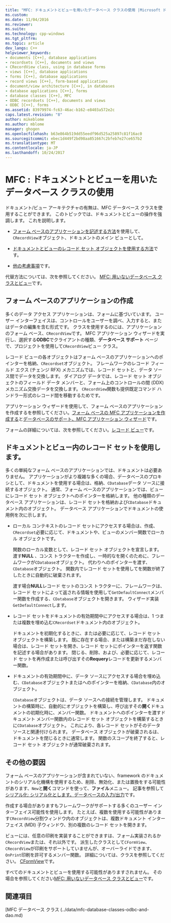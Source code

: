 ```yaml
---
title: "MFC: ドキュメントとビューを用いたデータベース クラスの使用 |Microsoft ドキュメント"
ms.custom: 
ms.date: 11/04/2016
ms.reviewer: 
ms.suite: 
ms.technology: cpp-windows
ms.tgt_pltfrm: 
ms.topic: article
dev_langs: C++
helpviewer_keywords:
- documents [C++], database applications
- recordsets [C++], documents and views
- CRecordView class, using in database forms
- views [C++], database applications
- forms [C++], database applications
- record views [C++], form-based applications
- document/view architecture [C++], in databases
- database applications [C++], forms
- database classes [C++], MFC
- ODBC recordsets [C++], documents and views
- ODBC [C++], forms
ms.assetid: 83979974-fc63-46ac-b162-e8403a572e2c
caps.latest.revision: "8"
author: mikeblome
ms.author: mblome
manager: ghogen
ms.openlocfilehash: b63e864b519dd55eedf96d525a25897c81f16ac0
ms.sourcegitcommit: ebec1d449f2bd98aa851667c2bfeb7e27ce657b2
ms.translationtype: MT
ms.contentlocale: ja-JP
ms.lasthandoff: 10/24/2017
---
```

# <a name="mfc-using-database-classes-with-documents-and-views"></a>MFC : ドキュメントとビューを用いたデータベース クラスの使用
ドキュメント/ビュー アーキテクチャの有無は、MFC データベース クラスを使用することができます。 このトピックでは、ドキュメントとビューの操作を強調します。 これを説明します。  
  
-   [フォーム ベースのアプリケーションを記述する方法](#_core_writing_a_form.2d.based_application)を使用して、`CRecordView`オブジェクト、ドキュメントのメイン ビューとして。  
  
-   [ドキュメントとビューのレコード セット オブジェクトを使用する方法](#_core_using_recordsets_in_documents_and_views)です。  
  
-   [他の考慮事項](#_core_other_factors)です。  
  
 代替方法については、次を参照してください。 [MFC: 用いないデータベース クラスとビュー](../data/mfc-using-database-classes-without-documents-and-views.md)です。  
  
##  <a name="_core_writing_a_form.2d.based_application"></a>フォーム ベースのアプリケーションの作成  
 多くのデータ アクセス アプリケーションは、フォームに基づいています。 ユーザー インターフェイスは、コントロールをユーザーを調べ、入力すると、またはデータの編集を含む形式です。 クラスを使用するのには、アプリケーションのフォーム ベース、`CRecordView`です。 MFC アプリケーション ウィザードを実行し、選択する**ODBC**でクライアントの種類、**データベース サポート** ページで、プロジェクトを使用して`CRecordView`ビュー クラス。
  
 レコード ビューの各オブジェクトはフォーム ベースのアプリケーションへのポインターを格納、`CRecordset`オブジェクト。 フレームワークのレコード フィールド エクス (チェンジ RFX) メカニズムでは、レコード セットと、データ ソース間でデータを交換します。 ダイアログ データでは、レコード セット オブジェクトのフィールド データ メンバーと、フォーム上のコントロールの間 (DDX) メカニズム交換データを交換します。 `CRecordView`関数も提供既定コマンド ハンドラー形式のレコード間を移動するためです。  
  
 アプリケーション ウィザードを使用して、フォーム ベースのアプリケーションを作成するを参照してください。[フォーム ベースの MFC アプリケーションを作成する](../mfc/reference/creating-a-forms-based-mfc-application.md)と[データベースのサポート、MFC アプリケーション ウィザード](../mfc/reference/database-support-mfc-application-wizard.md)です。  
  
 フォームの詳細については、次を参照してください。[レコード ビュー](../data/record-views-mfc-data-access.md)です。  
  
##  <a name="_core_using_recordsets_in_documents_and_views"></a>ドキュメントとビュー内のレコード セットを使用します。  
 多くの単純なフォーム ベースのアプリケーションでは、ドキュメントは必要ありません。 アプリケーションがより複雑な多くの場合、データベースのプロキシとして、ドキュメントを使用する場合は、格納、`CDatabase`データ ソースに接続するオブジェクト。 通常、フォーム ベースのアプリケーションでは、ビューにレコード セット オブジェクトへのポインターを格納します。 他の種類のデータベース アプリケーションは、レコード セットを格納および`CDatabase`ドキュメント内のオブジェクト。 データベース アプリケーションでドキュメントの使用例を次に示します。  
  
-   ローカル コンテキストのレコード セットにアクセスする場合は、作成、`CRecordset`必要に応じて、ドキュメントや、ビューのメンバー関数でローカル オブジェクトです。  
  
     関数のローカル変数として、レコード セット オブジェクトを宣言します。 渡す**NULL** 、コンス トラクターを作成し、一時的なを開くのために、フレームワークが`CDatabase`オブジェクト。 代わりへのポインターを渡す、`CDatabase`オブジェクト。 関数内でレコード セットを使用してを関数が終了したときに自動的に破棄されます。  
  
     渡す場合**NULL**レコード セットのコンス トラクターに、フレームワークは、レコード セットによって返される情報を使用して`GetDefaultConnect`メンバー関数を作成する、`CDatabase`オブジェクトを開きます。 ウィザード実装`GetDefaultConnect`します。  
  
-   レコード セットをドキュメントの有効期間中にアクセスする場合は、1 つまたは複数を埋め込む`CRecordset`ドキュメント内のオブジェクト。  
  
     ドキュメントを初期化するときに、または必要に応じて、レコード セット オブジェクトを構築します。 既に存在する場合、または構築まだ存在しない場合は、レコード セットを開き、レコード セットにポインターを返す関数を記述する場合があります。 閉じる、削除、および、必要に応じて、レコード セットを再作成または呼び出すその**Requery**レコードを更新するメンバー関数。  
  
-   ドキュメントの有効期間中に、データ ソースにアクセスする場合を埋め込む、`CDatabase`オブジェクトまたはへのポインターを格納、`CDatabase`内のオブジェクト。  
  
     `CDatabase`オブジェクトは、データ ソースへの接続を管理します。 ドキュメントの構築時に、自動的にオブジェクトを構築し、呼び出すその**開く**ドキュメントの初期化時に、メンバー関数。 ドキュメントへのポインターを渡すドキュメント メンバー関数内のレコード セット オブジェクトを構築するときに`CDatabase`オブジェクト。 これにより、各レコード セットがそのデータ ソースと関連付けられます。 データベース オブジェクトが破棄されるは、ドキュメントを閉じるときに通常します。 関数のスコープを終了すると、レコード セット オブジェクトが通常破棄されます。  
  
##  <a name="_core_other_factors"></a>その他の要因  
 フォーム ベースのアプリケーションが含まれていない、framework のドキュメントのシリアル化機構を使用するため、削除、無効化、または置換をする可能性があります、`New`と**開く**コマンドを使って、**ファイル**メニュー。 記事を参照して[シリアル化: シリアル化とします。データベースの入力/出力](../mfc/serialization-serialization-vs-database-input-output.md)です。  
  
 作成する場合がありますもフレームワークがサポートする多くのユーザー インターフェイス可能性を使用します。 たとえば、複数を使用する可能性があります`CRecordView`分割ウィンドウ内のオブジェクトは、複数ドキュメント インターフェイス (MDI) 子ウィンドウ、別の複数のレコード セットを開きます。  
  
 ビューには、任意の印刷を実装することができますは、フォーム実装されるか`CRecordView`または、それ以外です。 派生したクラスとして`CFormView`、`CRecordView`が印刷をサポートしていませんが、オーバーライドできます、`OnPrint`印刷を許可するメンバー関数。 詳細については、クラスを参照してください。 [CFormView](../mfc/reference/cformview-class.md)です。  
  
 すべてのドキュメントとビューを使用する可能性がありますされません。 その場合を参照してください[MFC: 用いないデータベース クラスとビュー](../data/mfc-using-database-classes-without-documents-and-views.md)です。  
  
## <a name="see-also"></a>関連項目  
 [MFC データベース クラス (../data/mfc-database-classes-odbc-and-dao.md)